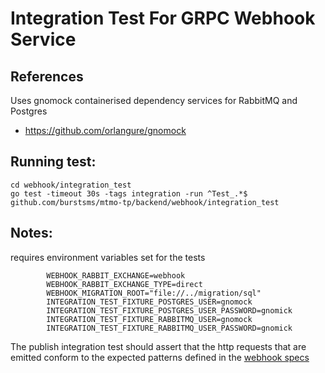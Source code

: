 # Integration Test For GRPC Webhook Service

## References

Uses gnomock containerised dependency services for RabbitMQ and Postgres

 - https://github.com/orlangure/gnomock

## Running test: 
```
cd webhook/integration_test
go test -timeout 30s -tags integration -run ^Test_.*$  github.com/burstsms/mtmo-tp/backend/webhook/integration_test
```

## Notes:
requires environment variables set for the tests
```
        WEBHOOK_RABBIT_EXCHANGE=webhook
        WEBHOOK_RABBIT_EXCHANGE_TYPE=direct
        WEBHOOK_MIGRATION_ROOT="file://../migration/sql"
        INTEGRATION_TEST_FIXTURE_POSTGRES_USER=gnomock
        INTEGRATION_TEST_FIXTURE_POSTGRES_USER_PASSWORD=gnomick
        INTEGRATION_TEST_FIXTURE_RABBITMQ_USER=gnomock
        INTEGRATION_TEST_FIXTURE_RABBITMQ_USER_PASSWORD=gnomick

```

The publish integration test should assert that the http requests that are emitted conform to the expected patterns defined in the [webhook specs](../spec/webhooks.md)